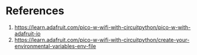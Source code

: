 # References
1. https://learn.adafruit.com/pico-w-wifi-with-circuitpython/pico-w-with-adafruit-io
2. https://learn.adafruit.com/pico-w-wifi-with-circuitpython/create-your-environmental-variables-env-file
